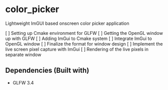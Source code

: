 # color_picker
Lightweight ImGUI based onscreen color picker application

[ ] Setting up Cmake environment for GLFW
[ ] Getting the OpenGL window up with GLFW
[ ] Adding ImGui to Cmake system
[ ] Integrate ImGui to OpenGL window
[ ] Finalize the format for window design
[ ] Implement the live screen pixel capture with ImGui
[ ] Rendering of the live pixels in separate window

## Dependencies (Built with)

-   GLFW 3.4